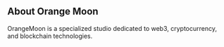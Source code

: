 ## About Orange Moon
OrangeMoon is a specialized studio dedicated to web3, cryptocurrency, and blockchain technologies.
